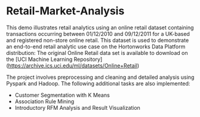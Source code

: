 # Retail-Market-Analysis
This demo illustrates retail analytics using an online retail dataset containing transactions occurring between 01/12/2010 and 09/12/2011 for a UK-based and registered non-store online retail. This dataset is used to demonstrate an end-to-end retail analytic use case on the Hortonworks Data Platform distribution:
The original Online Retail data set is available to download on the [UCI Machine Learning Repository] (https://archive.ics.uci.edu/ml/datasets/Online+Retail)

The project involves preprocessing and cleaning and detailed analysis using Pyspark and Hadoop.
The following additional tasks are also implemented:
* Customer Segmentation with K Means 
* Association Rule Mining
* Introductory RFM Analysis and Result Visualization
